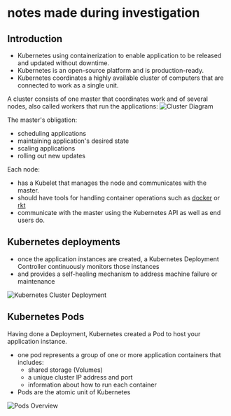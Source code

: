 # notes made during investigation

## Introduction

- Kubernetes using containerization to enable application to be released and updated without downtime.
- Kubernetes is an open-source platform and is production-ready.
- Kubernetes coordinates a highly available cluster of computers that are connected to work as a single unit.

A cluster consists of one master that coordinates work and of several nodes, also called workers that run the applications: 
![Cluster Diagram](https://d33wubrfki0l68.cloudfront.net/99d9808dcbf2880a996ed50d308a186b5900cec9/40b94/docs/tutorials/kubernetes-basics/public/images/module_01_cluster.svg)

The master's obligation:
- scheduling applications
- maintaining application's desired state
- scaling applications
- rolling out new updates

Each node:
- has a Kubelet that manages the node and communicates with the master.
- should have tools for handling container operations such as [docker](https://www.docker.com) or [rkt](https://coreos.com/rkt/)
- communicate with the master using the Kubernetes API as well as end users do.

## Kubernetes deployments

- once the application instances are created, a Kubernetes Deployment Controller continuously monitors those instances
- and provides a self-healing mechanism to address machine failure or maintenance

![Kubernetes Cluster Deployment](https://d33wubrfki0l68.cloudfront.net/152c845f25df8e69dd24dd7b0836a289747e258a/4a1d2/docs/tutorials/kubernetes-basics/public/images/module_02_first_app.svg)

## Kubernetes Pods

Having done a Deployment, Kubernetes created a Pod to host your application instance.

- one pod represents a group of one or more application containers that includes:
  - shared storage (Volumes)
  - a unique cluster IP address and port
  - information about how to run each container
- Pods are the atomic unit of Kubernetes

![Pods Overview](https://d33wubrfki0l68.cloudfront.net/fe03f68d8ede9815184852ca2a4fd30325e5d15a/98064/docs/tutorials/kubernetes-basics/public/images/module_03_pods.svg)
